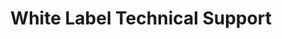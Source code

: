 ---sort_key: 39layout: "sku"id: white-label-support-hourtitle: "White Label Technical Support"heading: "White Label Technical Support"sub-title: "White label IT technical support at a competitive hourly rate."category: "Sales Managed Services"category_description: "Subscription model for managed IT services"keywords: ""features: - feature: "Extend the reach of your IT support business with outsourcing work to IT Solver. This is a white label service so the work is done under your brand."price: "80"unit: "hour"australia_only: ""---